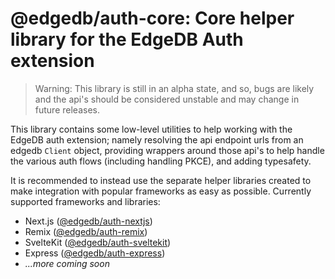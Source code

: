 # @edgedb/auth-core: Core helper library for the EdgeDB Auth extension

> Warning: This library is still in an alpha state, and so, bugs are likely and the api's should be considered unstable and may change in future releases.

This library contains some low-level utilities to help working with the EdgeDB auth extension; namely resolving the api endpoint urls from an edgedb `Client` object, providing wrappers around those api's to help handle the various auth flows (including handling PKCE), and adding typesafety.

It is recommended to instead use the separate helper libraries created to make integration with popular frameworks as easy as possible. Currently supported frameworks and libraries:

- Next.js ([@edgedb/auth-nextjs](https://github.com/edgedb/edgedb-js/tree/master/packages/auth-nextjs))
- Remix ([@edgedb/auth-remix](https://github.com/edgedb/edgedb-js/tree/master/packages/auth-remix))
- SvelteKit ([@edgedb/auth-sveltekit](https://github.com/edgedb/edgedb-js/tree/master/packages/auth-sveltekit))
- Express ([@edgedb/auth-express](https://github.com/edgedb/edgedb-js/tree/master/packages/auth-express))
- _...more coming soon_
